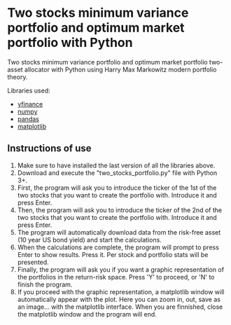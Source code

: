 # Two stocks minimum variance portfolio and optimum market portfolio with Python

Two stocks minimum variance portfolio and optimum market portfolio two-asset allocator with Python using Harry Max Markowitz modern portfolio theory. 

Libraries used:
* [yfinance](https://pypi.org/project/yfinance/)
* [numpy](https://numpy.org/)
* [pandas](https://pandas.pydata.org/)
* [matplotlib](https://matplotlib.org/)

## Instructions of use

1. Make sure to have installed the last version of all the libraries above.
2. Download and execute the "two\_stocks\_portfolio.py" file with Python 3+.
3. First, the program will ask you to introduce the ticker of the 1st of the two stocks that you want to create the
portfolio with. Introduce it and press Enter.
4. Then, the program will ask you to introduce the ticker of the 2nd of the two stocks that you want to create the
portfolio with. Introduce it and press Enter.
5. The program will automatically download data from the risk-free asset (10 year US bond yield)
and start the calculations.
6. When the calculations are complete, the program will prompt to press Enter to show results. Press it. Per stock and
portfolio stats will be presented.
7. Finally, the program will ask you if you want a graphic representation of the portfolios in the return-risk space.
Press 'Y' to proceed, or 'N' to finish the program.
8. If you proceed with the graphic representation, a matplotlib window will automatically appear with the plot. Here you
can zoom in, out, save as an image... with the matplotlib interface. When you are finnished, close the matplotlib window
and the program will end.